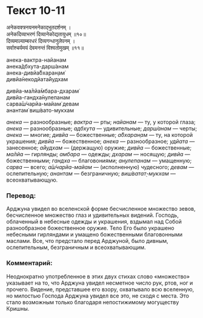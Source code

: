 # Текст 10-11

अनेकवक्त्रनयनमनेकाद्भुतदर्शनम् ।  
अनेकदिव्याभरणं दिव्यानेकोद्यतायुधम् ॥१०॥  
दिव्यमाल्याम्बरधरं दिव्यगन्धानुलेपनम् ।  
सर्वाश्चर्यमयं देवमनन्तं विश्वतोमुखम् ॥११॥

анека-вактра-найанам  
анека̄дбхута-дарш́анам  
анека-дивйа̄бхаран̣ам̇  
дивйа̄некодйата̄йудхам  

дивйа-ма̄лйа̄мбара-дхарам̇  
дивйа-гандха̄нулепанам  
сарва̄ш́чарйа-майам̇ девам  
анантам̇ виш́вато-мукхам

_анека_ — разнообразные; _вактра_ — рты; _найанам_ — ту, у которой глаза; _анека_ — разнообразные; _адбхута_ — удивительные; _дарш́анам_ — черты; _анека_ — многие; _дивйа_ — божественные; _а̄бхаран̣ам_ — ту, на которой украшения; _дивйа_ — божественное; _анека_ — разнообразное; _удйата_ — занесенное; _а̄йудхам_ — (держащую) оружие; _дивйа_ — божественные; _ма̄лйа_ — гирлянды; _амбара_ — одежды; _дхарам_ — носящую; _дивйа_ — божественными; _гандха_ — благовониями; _анулепанам_ — умащенную; _сарва_ — всего; _а̄ш́чарйа-майам_ — (исполненную) чудесного; _девам_ — ослепительную; _анантам_ — безграничную; _виш́ватат̣-мукхам_ — всеохватывающую.

### Перевод:

Арджуна увидел во вселенской форме бесчисленное множество зевов, бесчисленное множество глаз и удивительных видений. Господь, облаченный в небесные одежды и украшения, вздымал над Собой разнообразное божественное оружие. Тело Его было украшено небесными гирляндами и умащено божественными благовонными маслами. Все, что предстало перед Арджуной, было дивным, ослепительным, безграничным и всеохватывающим.

### Комментарий:

Неоднократно употребленное в этих двух стихах слово «множество» указывает на то, что Арджуна увидел несметное число рук, ртов, ног и прочего. Видение, представшее его взору, охватывало всю вселенную, но милостью Господа Арджуна увидел все это, не сходя с места. Это стало возможным только благодаря непостижимому могуществу Кришны.